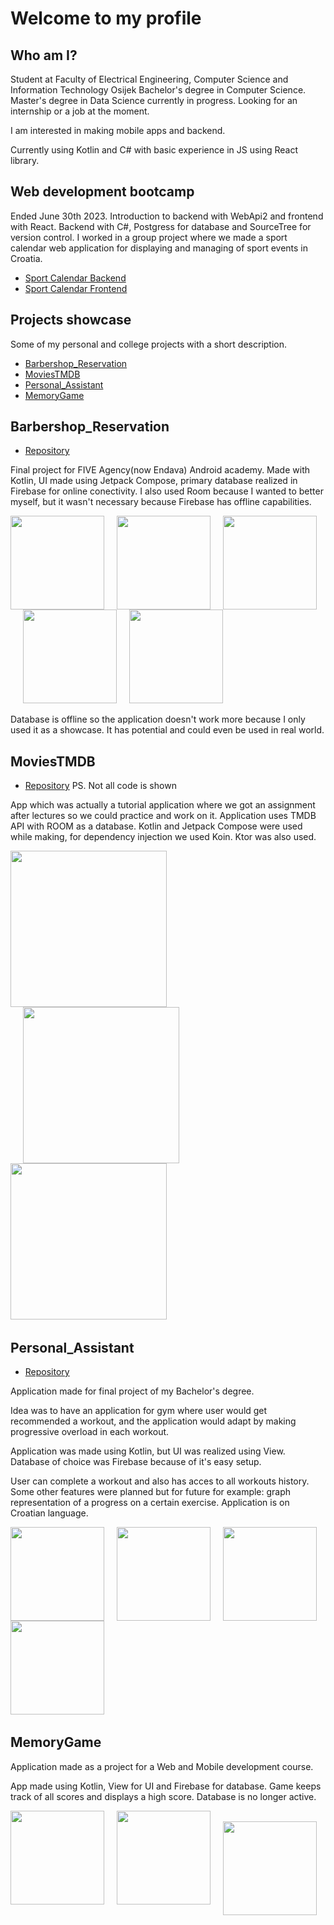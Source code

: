 # Welcome to my profile

## Who am I?

Student at Faculty of Electrical Engineering, Computer Science and Information Technology Osijek
Bachelor's degree in Computer Science.
Master's degree in Data Science currently in progress.
Looking for an internship or a job at the moment.

I am interested in making mobile apps and backend.

Currently using Kotlin and C# with basic experience in JS using React library.

## Web development bootcamp
Ended June 30th 2023.
Introduction to backend with WebApi2 and frontend with React.
Backend with C#, Postgress for database and SourceTree for version control.
I worked in a group project where we made a sport calendar web application for displaying and managing of sport events in Croatia.

- [Sport Calendar Backend](https://github.com/DinoKnezevic1/MathosBootcamp_2023_grupa3)
- [Sport Calendar Frontend](https://github.com/DinoKnezevic1/Sports_Calendar_React)

## Projects showcase

Some of my personal and college projects with a short description.

- [Barbershop_Reservation](#barbershop_reservation)
- [MoviesTMDB](#moviestmdb)
- [Personal_Assistant](#personal_assistant)
- [MemoryGame](#memorygame)
## Barbershop_Reservation

- [Repository](https://github.com/DinoKnezevic1/BarbershopReservationProject)

Final project for FIVE Agency(now Endava) Android academy.
Made with Kotlin, UI made using Jetpack Compose, primary database realized in Firebase for online conectivity.
I also used Room because I wanted to better myself, but it wasn't necessary because Firebase has offline capabilities.

<img src="assets/bLogin.jpg" width="150" style="float:left;">&nbsp;
<img src="assets/bHome.jpg" width="150" style="float:left;padding:0 20px">&nbsp;
<img src="assets/bServices.jpg" width="150" style="float:left;">&nbsp;
<img src="assets/bTimes.jpg" width="150" style="float:left;padding:0 20px">&nbsp;
<img src="assets/bHistory.jpg" width="150">&nbsp;


Database is offline so the application doesn't work more because I only used it as a showcase. It has potential and 
could even be used in real world.

## MoviesTMDB

- [Repository](https://github.com/DinoKnezevic1/android-vjestina-tmdb2)
PS. Not all code is shown


App which was actually a tutorial application where we got an assignment after lectures so we could practice and work on it.
Application uses TMDB API with ROOM as a database. Kotlin and Jetpack Compose were used while making, for dependency injection we 
used Koin. Ktor was also used.

<img src="assets/mHome.jpg" width="250" style="float:left;">&nbsp;
<img src="assets/mDetails.jpg" width="250" style="float:left;padding:0 20px">&nbsp;
<img src="assets/mFavorites.jpg" width="250">&nbsp;


## Personal_Assistant

- [Repository](https://github.com/DinoKnezevic1/VirtualniTrenerZavrsniRad)


Application made for final project of my Bachelor's degree. 

Idea was to have an application for gym where user would get recommended a workout,
 and the application would adapt by making progressive overload in each workout.

Application was made using Kotlin, but UI was realized using View.
Database of choice was Firebase because of it's easy setup.

User can complete a workout and also has acces to all workouts history.
Some other features were planned but for future for example: graph representation of a progress on a certain exercise.
Application is on Croatian language.


<img src="assets/pLogin.png" width="150" style="float:left;">&nbsp;
<img src="assets/pHome.png" width="150" style="float:left;padding:0 20px">&nbsp;
<img src="assets/pWorkout.png" width="150" style="float:left;">&nbsp;
<img src="assets/pHistory.png" width="150" >&nbsp;

## MemoryGame

Application made as a project for a Web and Mobile development course.

App made using Kotlin, View for UI and Firebase for database. 
Game keeps track of all scores and displays a high score.
Database is no longer active.

<img src="assets/memHome.jpg" width="150" style="float:left;">&nbsp;
<img src="assets/memPlay.jpg" width="150" style="float:left;padding:0 20px">&nbsp;
<img src="assets/memEnd.jpg" width="150">&nbsp;
